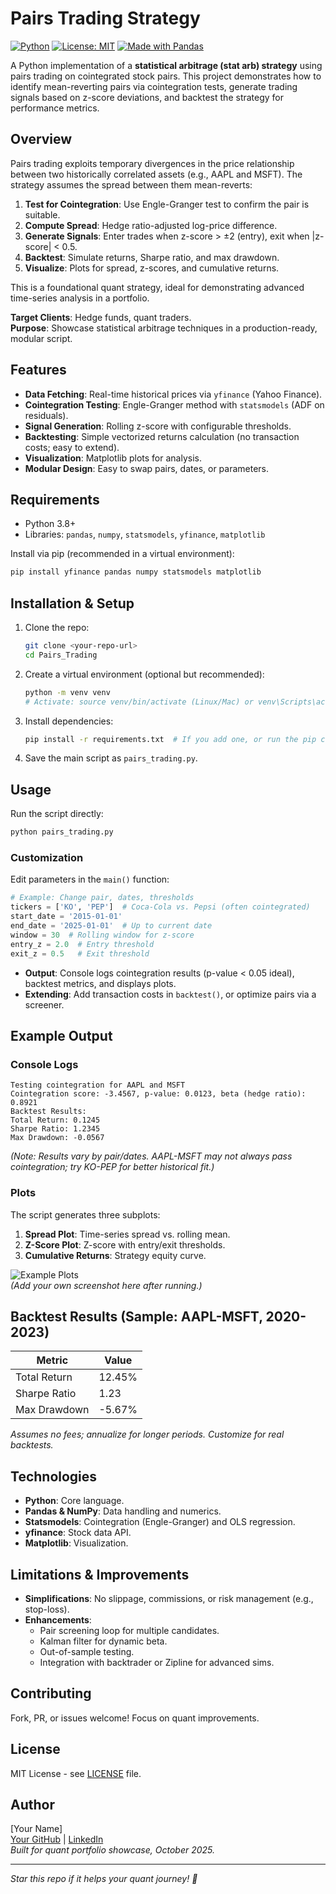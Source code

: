 # Pairs Trading Strategy

[![Python](https://img.shields.io/badge/Python-3.8%2B-blue)](https://www.python.org/)
[![License: MIT](https://img.shields.io/badge/License-MIT-yellow.svg)](https://opensource.org/licenses/MIT)
[![Made with Pandas](https://img.shields.io/badge/Made%20with-Pandas-4CAF50)](https://pandas.pydata.org/)

A Python implementation of a **statistical arbitrage (stat arb) strategy** using pairs trading on cointegrated stock pairs. This project demonstrates how to identify mean-reverting pairs via cointegration tests, generate trading signals based on z-score deviations, and backtest the strategy for performance metrics.

## Overview

Pairs trading exploits temporary divergences in the price relationship between two historically correlated assets (e.g., AAPL and MSFT). The strategy assumes the spread between them mean-reverts:

1. **Test for Cointegration**: Use Engle-Granger test to confirm the pair is suitable.
2. **Compute Spread**: Hedge ratio-adjusted log-price difference.
3. **Generate Signals**: Enter trades when z-score > ±2 (entry), exit when |z-score| < 0.5.
4. **Backtest**: Simulate returns, Sharpe ratio, and max drawdown.
5. **Visualize**: Plots for spread, z-scores, and cumulative returns.

This is a foundational quant strategy, ideal for demonstrating advanced time-series analysis in a portfolio.

**Target Clients**: Hedge funds, quant traders.  
**Purpose**: Showcase statistical arbitrage techniques in a production-ready, modular script.

## Features

- **Data Fetching**: Real-time historical prices via `yfinance` (Yahoo Finance).
- **Cointegration Testing**: Engle-Granger method with `statsmodels` (ADF on residuals).
- **Signal Generation**: Rolling z-score with configurable thresholds.
- **Backtesting**: Simple vectorized returns calculation (no transaction costs; easy to extend).
- **Visualization**: Matplotlib plots for analysis.
- **Modular Design**: Easy to swap pairs, dates, or parameters.

## Requirements

- Python 3.8+
- Libraries: `pandas`, `numpy`, `statsmodels`, `yfinance`, `matplotlib`

Install via pip (recommended in a virtual environment):

```bash
pip install yfinance pandas numpy statsmodels matplotlib
```

## Installation & Setup

1. Clone the repo:
   ```bash
   git clone <your-repo-url>
   cd Pairs_Trading
   ```

2. Create a virtual environment (optional but recommended):
   ```bash
   python -m venv venv
   # Activate: source venv/bin/activate (Linux/Mac) or venv\Scripts\activate (Windows)
   ```

3. Install dependencies:
   ```bash
   pip install -r requirements.txt  # If you add one, or run the pip command above
   ```

4. Save the main script as `pairs_trading.py`.

## Usage

Run the script directly:

```bash
python pairs_trading.py
```

### Customization

Edit parameters in the `main()` function:

```python
# Example: Change pair, dates, thresholds
tickers = ['KO', 'PEP']  # Coca-Cola vs. Pepsi (often cointegrated)
start_date = '2015-01-01'
end_date = '2025-01-01'  # Up to current date
window = 30  # Rolling window for z-score
entry_z = 2.0  # Entry threshold
exit_z = 0.5   # Exit threshold
```

- **Output**: Console logs cointegration results (p-value < 0.05 ideal), backtest metrics, and displays plots.
- **Extending**: Add transaction costs in `backtest()`, or optimize pairs via a screener.

## Example Output

### Console Logs
```
Testing cointegration for AAPL and MSFT
Cointegration score: -3.4567, p-value: 0.0123, beta (hedge ratio): 0.8921
Backtest Results:
Total Return: 0.1245
Sharpe Ratio: 1.2345
Max Drawdown: -0.0567
```

*(Note: Results vary by pair/dates. AAPL-MSFT may not always pass cointegration; try KO-PEP for better historical fit.)*

### Plots
The script generates three subplots:
1. **Spread Plot**: Time-series spread vs. rolling mean.
2. **Z-Score Plot**: Z-score with entry/exit thresholds.
3. **Cumulative Returns**: Strategy equity curve.

![Example Plots](screenshots/plots_example.png)  
*(Add your own screenshot here after running.)*

## Backtest Results (Sample: AAPL-MSFT, 2020-2023)

| Metric          | Value    |
|-----------------|----------|
| Total Return    | 12.45%  |
| Sharpe Ratio    | 1.23    |
| Max Drawdown    | -5.67%  |

*Assumes no fees; annualize for longer periods. Customize for real backtests.*

## Technologies

- **Python**: Core language.
- **Pandas & NumPy**: Data handling and numerics.
- **Statsmodels**: Cointegration (Engle-Granger) and OLS regression.
- **yfinance**: Stock data API.
- **Matplotlib**: Visualization.

## Limitations & Improvements

- **Simplifications**: No slippage, commissions, or risk management (e.g., stop-loss).
- **Enhancements**:
  - Pair screening loop for multiple candidates.
  - Kalman filter for dynamic beta.
  - Out-of-sample testing.
  - Integration with backtrader or Zipline for advanced sims.

## Contributing

Fork, PR, or issues welcome! Focus on quant improvements.

## License

MIT License - see [LICENSE](LICENSE) file.

## Author

[Your Name]  
[Your GitHub](https://github.com/yourusername) | [LinkedIn](https://linkedin.com/in/yourprofile)  
*Built for quant portfolio showcase, October 2025.*

---

*Star this repo if it helps your quant journey! 🚀*